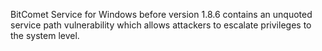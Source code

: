 BitComet Service for Windows before version 1.8.6 contains an unquoted service path vulnerability which allows attackers to escalate privileges to the system level.
